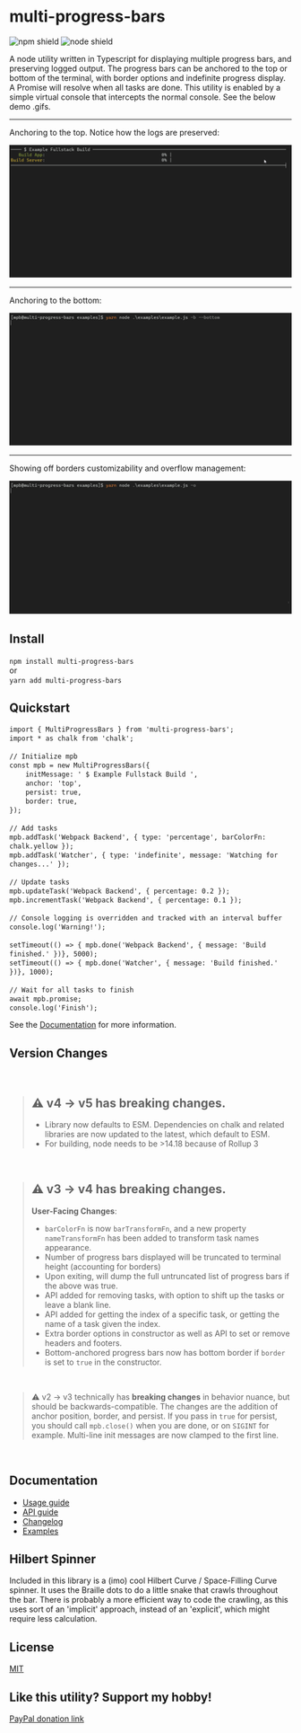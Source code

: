 # multi-progress-bars
![npm shield](https://img.shields.io/npm/v/multi-progress-bars) ![node shield](https://img.shields.io/npm/dm/multi-progress-bars)

A node utility written in Typescript for displaying multiple progress bars, and preserving logged output. The progress bars can be anchored to the top or bottom of the terminal, with border options and indefinite progress display. A Promise will resolve when all tasks are done. This utility is enabled by a simple virtual console that intercepts the normal console. See the below demo .gifs.

___

Anchoring to the top. Notice how the logs are preserved:

![MultiProgressBar top demo](./assets/mpb_top.gif)

---

Anchoring to the bottom:

![MultiProgressBar bottom demo](./assets/mpb_bottom.gif)

---

Showing off borders customizability and overflow management:

![MultiProgressBar extended demo](./assets/mpb_extended.gif)


## Install
`npm install multi-progress-bars`<br>
or<br>
`yarn add multi-progress-bars`

## Quickstart
```
import { MultiProgressBars } from 'multi-progress-bars';
import * as chalk from 'chalk';

// Initialize mpb
const mpb = new MultiProgressBars({
    initMessage: ' $ Example Fullstack Build ',
    anchor: 'top',
    persist: true,
    border: true,
});

// Add tasks
mpb.addTask('Webpack Backend', { type: 'percentage', barColorFn: chalk.yellow });
mpb.addTask('Watcher', { type: 'indefinite', message: 'Watching for changes...' });

// Update tasks
mpb.updateTask('Webpack Backend', { percentage: 0.2 });
mpb.incrementTask('Webpack Backend', { percentage: 0.1 });

// Console logging is overridden and tracked with an interval buffer
console.log('Warning!');

setTimeout(() => { mpb.done('Webpack Backend', { message: 'Build finished.' })}, 5000);
setTimeout(() => { mpb.done('Watcher', { message: 'Build finished.' })}, 1000);

// Wait for all tasks to finish
await mpb.promise;
console.log('Finish');

```
See the [Documentation](#documentation) for more information.


## Version Changes

<br>

> ## :warning: v4 -> v5 has **breaking changes**.<br>
>* Library now defaults to ESM. Dependencies on chalk and related libraries are now updated to the latest, which default to ESM.
>* For building, node needs to be >14.18 because of Rollup 3

<br>

> ## :warning: v3 -> v4 has **breaking changes**.<br>
> **User-Facing Changes**:
>* `barColorFn` is now `barTransformFn`, and a new property `nameTransformFn` has been added to transform task names appearance.
>* Number of progress bars displayed will be truncated to terminal height (accounting for borders)
>* Upon exiting, will dump the full untruncated list of progress bars if the above was true.
>* API added for removing tasks, with option to shift up the tasks or leave a blank line.
>* API added for getting the index of a specific task, or getting the name of a task given the index.
>* Extra border options in constructor as well as API to set or remove headers and footers.
>* Bottom-anchored progress bars now has bottom border if `border` is set to `true` in the constructor.

<br>

> :warning: v2 -> v3 technically has **breaking changes** in behavior nuance, but should be backwards-compatible. The changes are the addition of anchor position, border, and persist. If you pass in `true` for persist, you should call `mpb.close()` when you are done, or on `SIGINT` for example. Multi-line init messages are now clamped to the first line.

<br>

## <span name="documentation">Documentation</span>

* [Usage guide](docs/Usage.md)
* [API guide](docs/API.md)
* [Changelog](CHANGELOG.md)
* [Examples](docs/Examples.md)

## Hilbert Spinner

Included in this library is a (imo) cool Hilbert Curve / Space-Filling Curve spinner. It uses the Braille dots to do a little snake that crawls throughout the bar. There is probably a more efficient way to code the crawling, as this uses sort of an 'implicit' approach, instead of an 'explicit', which might require less calculation.

## License

[MIT](LICENSE)

## Like this utility? Support my hobby!

[PayPal donation link](https://paypal.me/seanchenpiano?locale.x=en_US)